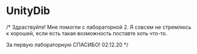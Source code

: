 # UnityDib
/*
Здраствуйте!
Мне помогли с лабораторной 2.
Я совсем не стремлюсь к хорошей, если есть такая возможность поставте хоть что-то.


За первую лабораторную СПАСИБО!
02.12.20
*/
